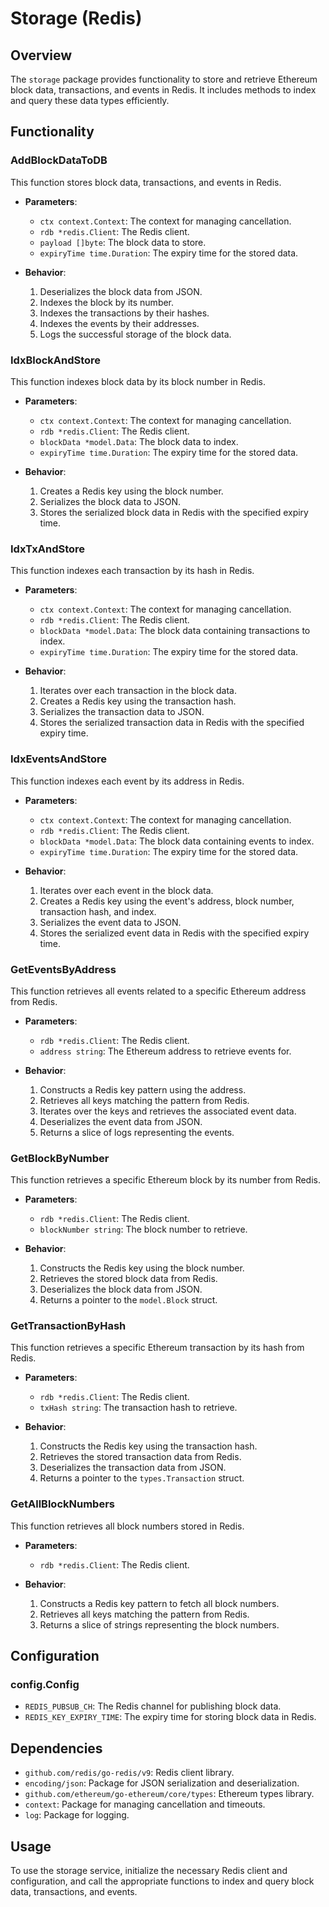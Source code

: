 # Storage (Redis)

## Overview

The `storage` package provides functionality to store and retrieve Ethereum block data, transactions, and events in Redis. It includes methods to index and query these data types efficiently.

## Functionality

### AddBlockDataToDB

This function stores block data, transactions, and events in Redis.

- **Parameters**:
  - `ctx context.Context`: The context for managing cancellation.
  - `rdb *redis.Client`: The Redis client.
  - `payload []byte`: The block data to store.
  - `expiryTime time.Duration`: The expiry time for the stored data.

- **Behavior**:
  1. Deserializes the block data from JSON.
  2. Indexes the block by its number.
  3. Indexes the transactions by their hashes.
  4. Indexes the events by their addresses.
  5. Logs the successful storage of the block data.

### IdxBlockAndStore

This function indexes block data by its block number in Redis.

- **Parameters**:
  - `ctx context.Context`: The context for managing cancellation.
  - `rdb *redis.Client`: The Redis client.
  - `blockData *model.Data`: The block data to index.
  - `expiryTime time.Duration`: The expiry time for the stored data.

- **Behavior**:
  1. Creates a Redis key using the block number.
  2. Serializes the block data to JSON.
  3. Stores the serialized block data in Redis with the specified expiry time.

### IdxTxAndStore

This function indexes each transaction by its hash in Redis.

- **Parameters**:
  - `ctx context.Context`: The context for managing cancellation.
  - `rdb *redis.Client`: The Redis client.
  - `blockData *model.Data`: The block data containing transactions to index.
  - `expiryTime time.Duration`: The expiry time for the stored data.

- **Behavior**:
  1. Iterates over each transaction in the block data.
  2. Creates a Redis key using the transaction hash.
  3. Serializes the transaction data to JSON.
  4. Stores the serialized transaction data in Redis with the specified expiry time.

### IdxEventsAndStore

This function indexes each event by its address in Redis.

- **Parameters**:
  - `ctx context.Context`: The context for managing cancellation.
  - `rdb *redis.Client`: The Redis client.
  - `blockData *model.Data`: The block data containing events to index.
  - `expiryTime time.Duration`: The expiry time for the stored data.

- **Behavior**:
  1. Iterates over each event in the block data.
  2. Creates a Redis key using the event's address, block number, transaction hash, and index.
  3. Serializes the event data to JSON.
  4. Stores the serialized event data in Redis with the specified expiry time.

### GetEventsByAddress

This function retrieves all events related to a specific Ethereum address from Redis.

- **Parameters**:
  - `rdb *redis.Client`: The Redis client.
  - `address string`: The Ethereum address to retrieve events for.

- **Behavior**:
  1. Constructs a Redis key pattern using the address.
  2. Retrieves all keys matching the pattern from Redis.
  3. Iterates over the keys and retrieves the associated event data.
  4. Deserializes the event data from JSON.
  5. Returns a slice of logs representing the events.

### GetBlockByNumber

This function retrieves a specific Ethereum block by its number from Redis.

- **Parameters**:
  - `rdb *redis.Client`: The Redis client.
  - `blockNumber string`: The block number to retrieve.

- **Behavior**:
  1. Constructs the Redis key using the block number.
  2. Retrieves the stored block data from Redis.
  3. Deserializes the block data from JSON.
  4. Returns a pointer to the `model.Block` struct.

### GetTransactionByHash

This function retrieves a specific Ethereum transaction by its hash from Redis.

- **Parameters**:
  - `rdb *redis.Client`: The Redis client.
  - `txHash string`: The transaction hash to retrieve.

- **Behavior**:
  1. Constructs the Redis key using the transaction hash.
  2. Retrieves the stored transaction data from Redis.
  3. Deserializes the transaction data from JSON.
  4. Returns a pointer to the `types.Transaction` struct.

### GetAllBlockNumbers

This function retrieves all block numbers stored in Redis.

- **Parameters**:
  - `rdb *redis.Client`: The Redis client.

- **Behavior**:
  1. Constructs a Redis key pattern to fetch all block numbers.
  2. Retrieves all keys matching the pattern from Redis.
  3. Returns a slice of strings representing the block numbers.

## Configuration

### config.Config

- `REDIS_PUBSUB_CH`: The Redis channel for publishing block data.
- `REDIS_KEY_EXPIRY_TIME`: The expiry time for storing block data in Redis.

## Dependencies

- `github.com/redis/go-redis/v9`: Redis client library.
- `encoding/json`: Package for JSON serialization and deserialization.
- `github.com/ethereum/go-ethereum/core/types`: Ethereum types library.
- `context`: Package for managing cancellation and timeouts.
- `log`: Package for logging.

## Usage

To use the storage service, initialize the necessary Redis client and configuration, and call the appropriate functions to index and query block data, transactions, and events.